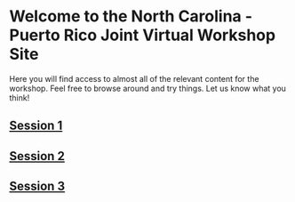 # Welcome to the North Carolina - Puerto Rico Joint Virtual Workshop Site

Here you will find access to almost all of the relevant content for the workshop.  Feel free to browse around and try things.  Let us know what you think!

## [Session 1](/schedule/session1_2021_wkshp_sched)
## [Session 2](/schedule/session2_2021_wkshp_sched)
## [Session 3](/schedule/session3_2021_wkshp_sched)






